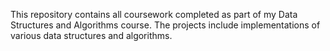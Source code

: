 This repository contains all coursework completed as part of my Data Structures and Algorithms course.  The projects include implementations of various data structures and algorithms.
